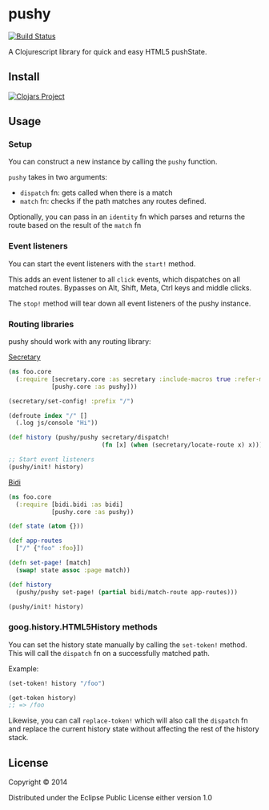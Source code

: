 # pushy
[![Build Status](https://travis-ci.org/kibu-australia/pushy.svg?branch=master)](https://travis-ci.org/kibu-australia/pushy)

A Clojurescript library for quick and easy HTML5 pushState.

## Install

[![Clojars Project](http://clojars.org/kibu/pushy/latest-version.svg)](http://clojars.org/kibu/pushy)

## Usage

### Setup

You can construct a new instance by calling the `pushy` function.

`pushy` takes in two arguments:

* `dispatch` fn: gets called when there is a match
* `match` fn: checks if the path matches any routes defined.

Optionally, you can pass in an `identity` fn which parses and returns the route based on the result of the `match` fn

### Event listeners

You can start the event listeners with the `start!` method.

This adds an event listener to all `click` events, which dispatches on all matched routes.
Bypasses on Alt, Shift, Meta, Ctrl keys and middle clicks.

The `stop!` method will tear down all event listeners of the pushy instance.

### Routing libraries

pushy should work with any routing library:

[Secretary](https://github.com/gf3/secretary)

```clojure
(ns foo.core
  (:require [secretary.core :as secretary :include-macros true :refer-macros [defroute]]
            [pushy.core :as pushy]))

(secretary/set-config! :prefix "/")

(defroute index "/" []
  (.log js/console "Hi"))

(def history (pushy/pushy secretary/dispatch!
                          (fn [x] (when (secretary/locate-route x) x))))

;; Start event listeners
(pushy/init! history)
```

[Bidi](https://github.com/juxt/bidi)

```clojure
(ns foo.core
  (:require [bidi.bidi :as bidi]
            [pushy.core :as pushy))

(def state (atom {}))

(def app-routes
  ["/" {"foo" :foo}])

(defn set-page! [match]
  (swap! state assoc :page match))

(def history
  (pushy/pushy set-page! (partial bidi/match-route app-routes)))

(pushy/init! history)
```

### goog.history.HTML5History methods

You can set the history state manually by calling the `set-token!` method. This will call the `dispatch` fn on a successfully matched path.

Example:

```clojure
(set-token! history "/foo")

(get-token history)
;; => /foo
```

Likewise, you can call `replace-token!` which will also call the `dispatch` fn and replace the current history state without affecting the rest of the history stack.

## License

Copyright © 2014

Distributed under the Eclipse Public License either version 1.0
